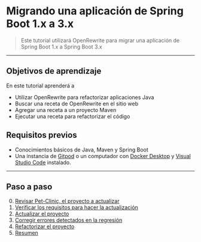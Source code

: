 # Migrando una aplicación de Spring Boot 1.x a 3.x

> Este tutorial utilizará OpenRewrite para migrar una aplicación de Spring Boot 1.x a Spring Boot 3.x

---

## Objetivos de aprendizaje

En este tutorial aprenderá a
- Utilizar OpenRewrite para refactorizar aplicaciones Java 
- Buscar una receta de OpenRewrite en el sitio web
- Agregar una receta a un proyecto Maven
- Ejecutar una receta para refactorizar el código

## Requisitos previos

- Conocimientos básicos de Java, Maven y Spring Boot
- Una instancia de [Gitpod](https://gitpod.io/) o un computador con [Docker Desktop](https://www.docker.com/products/docker-desktop/) y [Visual Studio Code](https://code.visualstudio.com/) instalado. 

---

## Paso a paso

0. [Revisar Pet-Clinic, el proyecto a actualizar](docs/0.proyecto.md)
1. [Verificar los requisitos para hacer la actualización](docs/1.requisitos.md)
2. [Actualizar el proyecto](docs/2.migracion.md)
3. [Corregir errores detectados en la regresión](docs/3.correccion.md)
4. [Refactorizar el proyecto](docs/4.refactorizacion.md)
4. [Resumen](docs/X.final.md)
